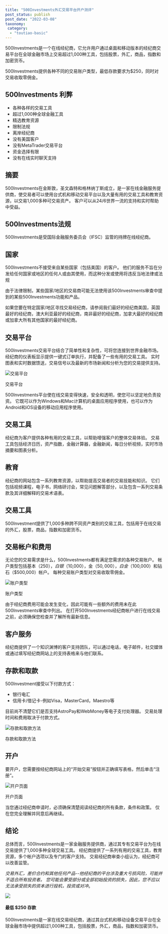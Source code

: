 ```yaml
---
title: "500Investments外汇交易平台开户测评"
post_status: publish
post_date: "2022-03-08"
taxonomy:
 category: 
  - "toutiao-basic"
---
```


500Investments是一个在线经纪商，它允许用户通过桌面和移动版本的经纪商交易平台在全球金融市场上交易超过1,000种工具，包括股票，外汇，商品，指数和加密货币。

500Investments提供各种不同的交易账户类型，最低存款要求为$250，同时对交易收取零佣金。

## 500Investments 利弊
- 各种各样的交易工具
- 超过1,000种全球金融工具
- 精选教育资源
- 限制法规
- 离岸经纪商
- 没有美国客户
- 没有MetaTrader交易平台
- 资金选择有限
- 没有在线实时聊天支持


## 摘要

500Investments在金斯敦，圣文森特和格林纳丁斯成立，是一家在线金融服务提供商，使交易者可以使用台式机和移动交易平台以及大量有用的交易工具和教育资源，以交易1,000多种可交易资产。 客户可以从24/6世界一流的支持和实时帮助中受益。

## 500Investments法规

500Investments是受国际金融服务委员会（IFSC）监管的持牌在线经纪商。

## 国家

500Investments不接受来自某些国家（包括美国）的客户。 他们的服务不旨在分发给任何国家或地区的任何人或由其使用，而这种分发或使用将违反当地法律或法规

由于法律限制，某些国家/地区的交易商可能无法使用该500Investments审查中提到的某些500Investments功能和产品。

如果您要在特定国家/地区寻找交易经纪商，请参阅我们最好的经纪商美国，英国最好的经纪商，澳大利亚最好的经纪商，南非最好的经纪商，加拿大最好的经纪商或加拿大所有其他国家的最好经纪商。

## 交易平台

500Investments交易平台结合了简单性和复杂性，可将您连接到世界金融市场。 经纪商的仪表板显示提供一键式订单执行，并配备了一些有用的交易工具。 实时图表和实时数据馈送，交易信号以及最新的市场新闻和分析为您的交易提供支持。

![交易平台](https://cdn.fendou.la/funstoutiao/2020/11/500Investments-Review-Trading-Platform-1024x486.png "交易平台")

交易平台

500Investments平台使在线交易变得快速，安全和透明，使您可以坚定地负责投资。 它既可以作为Windows和Mac计算机的桌面应用程序使用，也可以作为Android和iOS设备的移动应用程序使用。

## 交易工具

经纪商为客户提供各种有用的交易工具，以帮助增强客户的整体交易体验。 交易工具包括经济日历，资产指数，金融计算器，金融新闻，每日分析视频，实时市场摘要和图表分析。

## 教育

经纪商的网站包含一系列教育资源，以帮助提高交易者的交易技能和知识。 它们包括视频课程，电子书，网络研讨会，常见问题解答部分，以及包含一系列交易条款及其详细解释的交易术语表。

## 交易工具

500Investment提供了1,000多种跨不同资产类别的交易工具，包括用于在线交易的外汇，股票，商品，指数和加密货币。

## 交易帐户和费用

无论您的交易需求是什么，500Investments都有满足您需求的各种交易账户。 帐户类型包括基本（$250），白银（$10,000），金（$50,000），白金（$100,000）和钻石（$500,000）帐户。 每种交易账户类型对交易收取零佣金。

![账户类型](https://cdn.fendou.la/funstoutiao/2020/11/500Investments-Review-Account-Types-1024x497.jpg "账户类型")

账户类型

由于经纪商费用可能会发生变化，因此可能有一些额外的费用未在此500Investments审查中列出。 在打开500Investments经纪商帐户进行在线交易之前，必须确保您检查并了解所有最新信息。

## 客户服务

经纪商提供了一个知识渊博的客户支持团队，可以通过电话，电子邮件，社交媒体或通过填写经纪商网站上的支持表格来与他们联系。

## 存款和取款

500Investment接受以下付款方式：
- 银行电汇
- 信用卡/借记卡-例如Visa，MasterCard，Maestro等

目前尚不清楚它们是否支持AstroPay和WebMoney等电子支付处理器。 交易处理时间和费用取决于付款方式。

![存款和取款方法](https://cdn.fendou.la/funstoutiao/2020/11/500Investments-Review-Deposit-Withdrawal-Methods.jpg "存款和取款方法")

存款和取款方法

## 开户

要开户，您需要按经纪商网站上的“开始交易”按钮并正确填写表格，然后单击“注册”。

![开户页面](https://cdn.fendou.la/funstoutiao/2020/11/500Investments-Review-Account-Opening-Page.jpg "开户页面")

开户页面

当您通过经纪商申请时，必须确保清楚阅读经纪商的所有条款，条件和政策。 仅在您完全理解并同意后再继续。

## 结论

总体而言，500Investments是一家金融服务提供商，通过其专有交易平台为在线交易提供了1,000多种全球交易工具。 经纪商提供了一系列有用的交易工具，教育资源，多个帐户选项以及专门的客户支持。 交易经纪商审查小组认为，经纪商可以改善监管。

_交易外汇，差价合约和其他任何产品--他经纪商的平台涉及重大亏损风险，可能并不适合所有投资者。 您可能会蒙受部分或全部初始投资的损失，因此，您不应以无法承受损失的资本进行投机，投资或对冲_。

![](https://cdn.fendou.la/funstoutiao/2020/11/500investments-Logo.png)

#### 最低 **$250** 存款

500Investments是一家在线交易经纪商，通过其台式机和移动设备交易平台在全球金融市场中提供超过1,000种工具，包括股票，外汇，商品，指数和加密货币。

